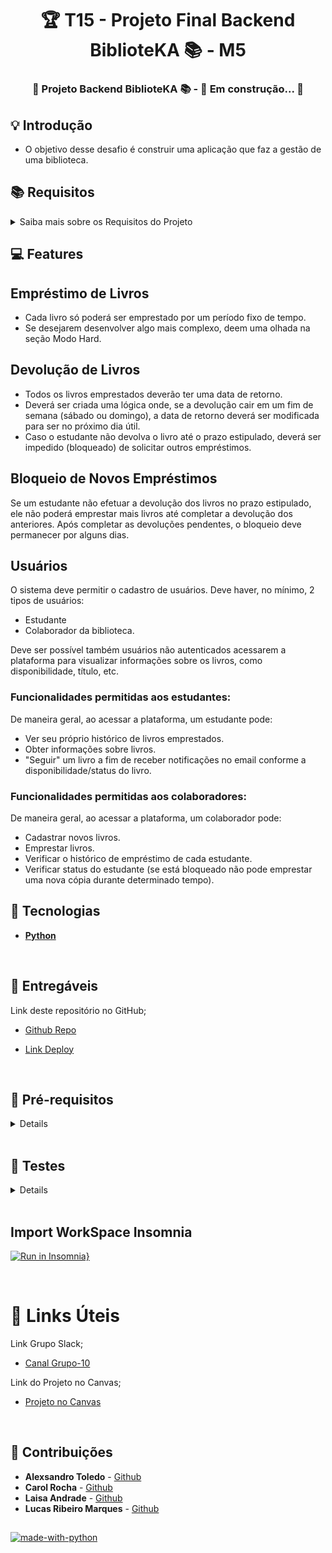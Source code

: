 <h1 align="center"> 🏆 T15 - Projeto Final Backend BiblioteKA 📚 - M5 </h1>

<h3 align="center"> 
	🚧  Projeto Backend BiblioteKA 📚 - 🚀 Em construção...  🚧
</h3>

## 💡 Introdução

- O objetivo desse desafio é construir uma aplicação que faz a gestão de uma biblioteca.

## 📚 Requisitos

<details>

<summary>Saiba mais sobre os Requisitos do Projeto</summary>

###

- Desenvolvimento do Projeto
- Utilizar Django Rest Framework como base do projeto;
- Obrigatório desenvolver diagrama ER;
- Obrigatório usar banco de dados postgres;
- Obrigatório utilizar Autenticação/Autorização;
- Obrigatório utilizar views desenvolvidas com Generic View;
- Obrigatório ter documentação, tanto de como rodar seu projeto, quanto das rotas, para a equipe de ensino conseguir corrigir e validar o uso em produção;
- Deploy é obrigatório;
- Tem que ser validável em produção;
- Commits padronizados e organizados (Conventional Commits);
- Frontend é opcional, priorizem o backend;
- Testes são opcionais, mas será um ótimo diferencial;
- Pode usar o nome da Kenzie Academy Brasil nos projetos se precisar.

</details>

## 💻 Features

## Empréstimo de Livros

- Cada livro só poderá ser emprestado por um período fixo de tempo.
- Se desejarem desenvolver algo mais complexo, deem uma olhada na seção Modo Hard.

## Devolução de Livros

- Todos os livros emprestados deverão ter uma data de retorno.
- Deverá ser criada uma lógica onde, se a devolução cair em um fim de semana (sábado ou domingo), a data de retorno deverá ser modificada para ser no próximo dia útil.
- Caso o estudante não devolva o livro até o prazo estipulado, deverá ser impedido (bloqueado) de solicitar outros empréstimos.

## Bloqueio de Novos Empréstimos

Se um estudante não efetuar a devolução dos livros no prazo estipulado, ele não poderá emprestar mais livros até completar a devolução dos anteriores. Após completar as devoluções pendentes, o bloqueio deve permanecer por alguns dias.

## Usuários

O sistema deve permitir o cadastro de usuários. Deve haver, no mínimo, 2 tipos de usuários:

- Estudante
- Colaborador da biblioteca.

Deve ser possível também usuários não autenticados acessarem a plataforma para visualizar informações sobre os livros, como disponibilidade, título, etc.

### Funcionalidades permitidas aos estudantes:

De maneira geral, ao acessar a plataforma, um estudante pode:

- Ver seu próprio histórico de livros emprestados.
- Obter informações sobre livros.
- "Seguir" um livro a fim de receber notificações no email conforme a disponibilidade/status do livro.

### Funcionalidades permitidas aos colaboradores:

De maneira geral, ao acessar a plataforma, um colaborador pode:

- Cadastrar novos livros.
- Emprestar livros.
- Verificar o histórico de empréstimo de cada estudante.
- Verificar status do estudante (se está bloqueado não pode emprestar uma nova cópia durante determinado tempo).

###

## 🚀 Tecnologias

- **[Python](https://www.python.org/)**

</br>

## 🚛 Entregáveis

Link deste repositório no GitHub;

- [Github Repo](https://github.com/toledomg/T15-Projeto-Final-Backend-M5)

- [Link Deploy](https://api-biblioteka-hgmd.onrender.com)

</br>

## 🧱 Pré-requisitos

<details>

### 🎲 Rodando o Back End

```bash
git clone https://github.com/toledomg/T15-Projeto-Final-Backend-M5.git
```

### Instale as dependências

```bash
pip install -r requirements.txt
```

## Instalação dos pacotes de teste

- Verifique se os pacotes `pytest` e/ou `pytest-testdox` estão instalados globalmente em seu sistema:

```shell
pip list
```

- Caso seja listado o `pytest` e/ou `pytest-testdox` e/ou `pytest-django` em seu ambiente global, utilize os seguintes comando para desinstalá-los globalmente:

```shell
pip uninstall pytest
```

```shell
pip uninstall pytest-testdox
```

```shell
pip uninstall pytest-django
```

### A partir disso, prossiga com os passos:

1. Crie seu ambiente virtual:

```bash
python -m venv venv
```

2. Ative seu venv:

```bash
# Linux:
source venv/bin/activate

# Windows (Powershell):
.\venv\Scripts\activate

# Windows (Git Bash):
source venv/Scripts/activate
```

3. Execute o Servidor

```bash
python manage.py runserver
```

4. Instale o pacote `pytest-testdox`:

```shell
pip install pytest-testdox pytest-django
```

5. Agora é só rodar os testes no diretório principal do projeto:

```shell
pytest --testdox -vvs
```

6. Caso queira um log mais resumido, basta executar com os testes sem as flags **verbose**:

```shell
pytest --testdox
```

</details>

</br>

## 🧪 Testes

<details>
  
## <summary>Rodando os testes por partes</summary>
  
Caso você tenha interesse em rodar apenas um diretório de testes específico, pode utilizar o comando:

- Rodando testes de users:

```python
pytest --testdox -vvs tests/test1/
```

- Rodando testes de test2:

```python
pytest --testdox -vvs tests/test2/
```

- Rodando testes de test3:

```python
pytest --testdox -vvs tests/test3/
```

</details>

</br>

## Import WorkSpace Insomnia

[![Run in Insomnia}](https://insomnia.rest/images/run.svg)](https://insomnia.rest/run/?label=Projeto-Final-T15-m5&uri=https%3A%2F%2Fgithub.com%2Ftoledomg%2FT15-Projeto-Final-Backend-M5%2Fblob%2Fdevelop%2Fwork_insomnia)

</br>

# 📌 Links Úteis

Link Grupo Slack;

- [Canal Grupo-10](https://app.slack.com/client/TQZR39SET/C05ENM0FARH)

Link do Projeto no Canvas;

- [Projeto no Canvas](https://canvas.kenzie.com.br/courses/76)

</br>

## 🤝 Contribuições

- **Alexsandro Toledo** - [Github](https://github.com/toledomg)
- **Carol Rocha** - [Github](https://github.com/Carol-Rocha)
- **Laisa Andrade** - [Github](https://github.com/LaisaCCAndrade)
- **Lucas Ribeiro Marques** - [Github](https://github.com/lribeiromarques)

##

[![made-with-python](https://img.shields.io/badge/Made%20with-Python-1f425f.svg)](https://www.python.org/)
